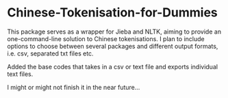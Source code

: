 # Chinese-Tokenisation-for-Dummies

This package serves as a wrapper for Jieba and NLTK, aiming to provide an one-command-line solution to Chinese tokenisations. I plan to include options to choose between several packages and different output formats, i.e. csv, separated txt files etc.

Added the base codes that takes in a csv or text file and exports individual text files.

I might or might not finish it in the near future...
